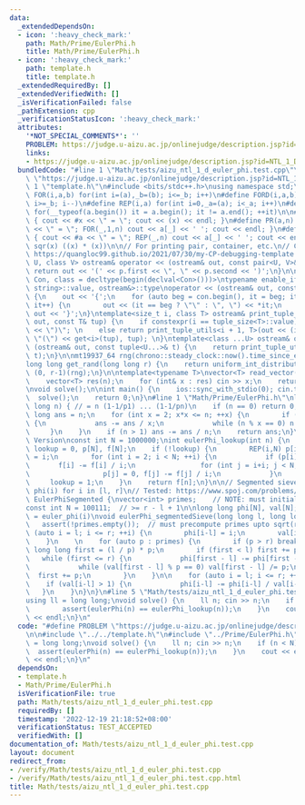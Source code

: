 ```yaml
---
data:
  _extendedDependsOn:
  - icon: ':heavy_check_mark:'
    path: Math/Prime/EulerPhi.h
    title: Math/Prime/EulerPhi.h
  - icon: ':heavy_check_mark:'
    path: template.h
    title: template.h
  _extendedRequiredBy: []
  _extendedVerifiedWith: []
  _isVerificationFailed: false
  _pathExtension: cpp
  _verificationStatusIcon: ':heavy_check_mark:'
  attributes:
    '*NOT_SPECIAL_COMMENTS*': ''
    PROBLEM: https://judge.u-aizu.ac.jp/onlinejudge/description.jsp?id=NTL_1_D
    links:
    - https://judge.u-aizu.ac.jp/onlinejudge/description.jsp?id=NTL_1_D
  bundledCode: "#line 1 \"Math/tests/aizu_ntl_1_d_euler_phi.test.cpp\"\n#define PROBLEM\
    \ \"https://judge.u-aizu.ac.jp/onlinejudge/description.jsp?id=NTL_1_D\"\n\n#line\
    \ 1 \"template.h\"\n#include <bits/stdc++.h>\nusing namespace std;\n\n#define\
    \ FOR(i,a,b) for(int i=(a),_b=(b); i<=_b; i++)\n#define FORD(i,a,b) for(int i=(a),_b=(b);\
    \ i>=_b; i--)\n#define REP(i,a) for(int i=0,_a=(a); i<_a; i++)\n#define EACH(it,a)\
    \ for(__typeof(a.begin()) it = a.begin(); it != a.end(); ++it)\n\n#define DEBUG(x)\
    \ { cout << #x << \" = \"; cout << (x) << endl; }\n#define PR(a,n) { cout << #a\
    \ << \" = \"; FOR(_,1,n) cout << a[_] << ' '; cout << endl; }\n#define PR0(a,n)\
    \ { cout << #a << \" = \"; REP(_,n) cout << a[_] << ' '; cout << endl; }\n\n#define\
    \ sqr(x) ((x) * (x))\n\n// For printing pair, container, etc.\n// Copied from\
    \ https://quangloc99.github.io/2021/07/30/my-CP-debugging-template.html\ntemplate<class\
    \ U, class V> ostream& operator << (ostream& out, const pair<U, V>& p) {\n   \
    \ return out << '(' << p.first << \", \" << p.second << ')';\n}\n\ntemplate<class\
    \ Con, class = decltype(begin(declval<Con>()))>\ntypename enable_if<!is_same<Con,\
    \ string>::value, ostream&>::type\noperator << (ostream& out, const Con& con)\
    \ {\n    out << '{';\n    for (auto beg = con.begin(), it = beg; it != con.end();\
    \ it++) {\n        out << (it == beg ? \"\" : \", \") << *it;\n    }\n    return\
    \ out << '}';\n}\ntemplate<size_t i, class T> ostream& print_tuple_utils(ostream&\
    \ out, const T& tup) {\n    if constexpr(i == tuple_size<T>::value) return out\
    \ << \")\"; \n    else return print_tuple_utils<i + 1, T>(out << (i ? \", \" :\
    \ \"(\") << get<i>(tup), tup); \n}\ntemplate<class ...U> ostream& operator <<\
    \ (ostream& out, const tuple<U...>& t) {\n    return print_tuple_utils<0, tuple<U...>>(out,\
    \ t);\n}\n\nmt19937_64 rng(chrono::steady_clock::now().time_since_epoch().count());\n\
    long long get_rand(long long r) {\n    return uniform_int_distribution<long long>\
    \ (0, r-1)(rng);\n}\n\ntemplate<typename T>\nvector<T> read_vector(int n) {\n\
    \    vector<T> res(n);\n    for (int& x : res) cin >> x;\n    return res;\n}\n\
    \nvoid solve();\n\nint main() {\n    ios::sync_with_stdio(0); cin.tie(0);\n  \
    \  solve();\n    return 0;\n}\n#line 1 \"Math/Prime/EulerPhi.h\"\nlong long eulerPhi(long\
    \ long n) { // = n (1-1/p1) ... (1-1/pn)\n    if (n == 0) return 0;\n    long\
    \ long ans = n;\n    for (int x = 2; x*x <= n; ++x) {\n        if (n % x == 0)\
    \ {\n            ans -= ans / x;\n            while (n % x == 0) n /= x;\n   \
    \     }\n    }\n    if (n > 1) ans -= ans / n;\n    return ans;\n}\n// LookUp\
    \ Version\nconst int N = 1000000;\nint eulerPhi_lookup(int n) {\n    static int\
    \ lookup = 0, p[N], f[N];\n    if (!lookup) {\n        REP(i,N) p[i] = 1, f[i]\
    \ = i;\n        for (int i = 2; i < N; ++i) {\n            if (p[i]) {\n     \
    \       f[i] -= f[i] / i;\n                for (int j = i+i; j < N; j+=i)\n  \
    \                  p[j] = 0, f[j] -= f[j] / i;\n            }\n        }\n   \
    \     lookup = 1;\n    }\n    return f[n];\n}\n\n// Segmented sieve version, compute\
    \ phi(i) for i in [l, r]\n// Tested: https://www.spoj.com/problems/ETFS/\nnamespace\
    \ EulerPhiSegmented {\nvector<int> primes;    // NOTE: must initialize this\n\
    const int N = 100111;  // >= r - l + 1\n\nlong long phi[N], val[N];  // phi[i-l]\
    \ = euler_phi(i)\nvoid eulerPhi_segmentedSieve(long long l, long long r) {\n \
    \   assert(!primes.empty());  // must precompute primes upto sqrt(r)\n\n    for\
    \ (auto i = l; i <= r; ++i) {\n        phi[i-l] = i;\n        val[i-l] = i;\n\
    \    }\n    \n    for (auto p : primes) {\n        if (p > r) break;\n       \
    \ long long first = (l / p) * p;\n        if (first < l) first += p;\n\n     \
    \   while (first <= r) {\n            phi[first - l] -= phi[first - l] / p;\n\
    \            while (val[first - l] % p == 0) val[first - l] /= p;\n          \
    \  first += p;\n        }\n    }\n\n    for (auto i = l; i <= r; ++i) {\n    \
    \    if (val[i-l] > 1) {\n            phi[i-l] -= phi[i-l] / val[i-l];\n     \
    \   }\n    }\n}\n}\n#line 5 \"Math/tests/aizu_ntl_1_d_euler_phi.test.cpp\"\n\n\
    using ll = long long;\nvoid solve() {\n    ll n; cin >> n;\n    if (n < N) {\n\
    \        assert(eulerPhi(n) == eulerPhi_lookup(n));\n    }\n    cout << eulerPhi(n)\
    \ << endl;\n}\n"
  code: "#define PROBLEM \"https://judge.u-aizu.ac.jp/onlinejudge/description.jsp?id=NTL_1_D\"\
    \n\n#include \"../../template.h\"\n#include \"../Prime/EulerPhi.h\"\n\nusing ll\
    \ = long long;\nvoid solve() {\n    ll n; cin >> n;\n    if (n < N) {\n      \
    \  assert(eulerPhi(n) == eulerPhi_lookup(n));\n    }\n    cout << eulerPhi(n)\
    \ << endl;\n}\n"
  dependsOn:
  - template.h
  - Math/Prime/EulerPhi.h
  isVerificationFile: true
  path: Math/tests/aizu_ntl_1_d_euler_phi.test.cpp
  requiredBy: []
  timestamp: '2022-12-19 21:18:52+08:00'
  verificationStatus: TEST_ACCEPTED
  verifiedWith: []
documentation_of: Math/tests/aizu_ntl_1_d_euler_phi.test.cpp
layout: document
redirect_from:
- /verify/Math/tests/aizu_ntl_1_d_euler_phi.test.cpp
- /verify/Math/tests/aizu_ntl_1_d_euler_phi.test.cpp.html
title: Math/tests/aizu_ntl_1_d_euler_phi.test.cpp
---
```

